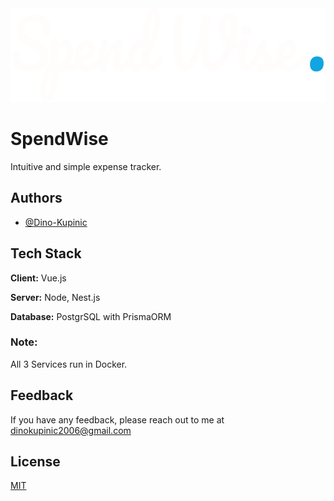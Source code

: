 

<img src="frontend/src/assets/img/SpendWise_logo.svg" alt="Image"  height="150" />


# SpendWise

Intuitive and simple expense tracker.



## Authors

- [@Dino-Kupinic](https://www.github.com/Dino-Kupinic)


## Tech Stack

**Client:** Vue.js

**Server:** Node, Nest.js  

**Database:** PostgrSQL with PrismaORM

### Note:
All 3 Services run in Docker.

## Feedback

If you have any feedback, please reach out to me at dinokupinic2006@gmail.com


## License

[MIT](https://choosealicense.com/licenses/mit/)

